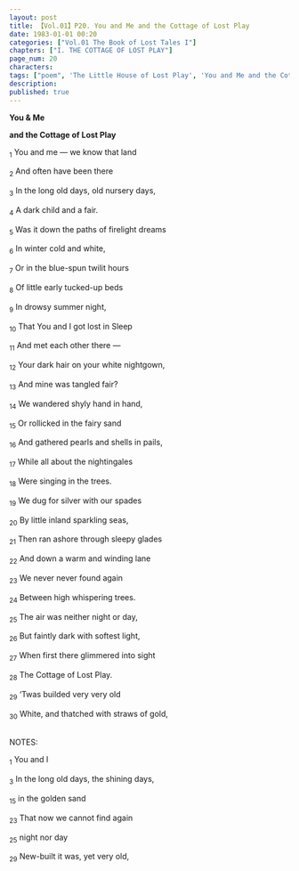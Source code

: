 ```yaml
---
layout: post
title: 【Vol.01】P20. You and Me and the Cottage of Lost Play
date: 1983-01-01 00:20
categories: ["Vol.01 The Book of Lost Tales I"]
chapters: ["I. THE COTTAGE OF LOST PLAY"]
page_num: 20
characters: 
tags: ["poem", 'The Little House of Lost Play', 'You and Me and the Cottage of Lost Play']
description: 
published: true
---
```


<B>You & Me</B>

<B>and the Cottage of Lost Play</B>

<SUB>1</SUB> You and me — we know that land

<SUB>2</SUB> And often have been there

<SUB>3</SUB> In the long old days, old nursery days,

<SUB>4</SUB> A dark child and a fair.

<SUB>5</SUB> Was it down the paths of firelight dreams

<SUB>6</SUB> In winter cold and white,

<SUB>7</SUB> Or in the blue-spun twilit hours

<SUB>8</SUB> Of little early tucked-up beds

<SUB>9</SUB> In drowsy summer night,

<SUB>10</SUB> That You and I got lost in Sleep

<SUB>11</SUB> And met each other there —

<SUB>12</SUB> Your dark hair on your white nightgown,

<SUB>13</SUB> And mine was tangled fair?

<SUB>14</SUB> We wandered shyly hand in hand,

<SUB>15</SUB> Or rollicked in the fairy sand

<SUB>16</SUB> And gathered pearls and shells in pails,

<SUB>17</SUB> While all about the nightingales

<SUB>18</SUB> Were singing in the trees.

<SUB>19</SUB> We dug for silver with our spades

<SUB>20</SUB> By little inland sparkling seas,

<SUB>21</SUB> Then ran ashore through sleepy glades

<SUB>22</SUB> And down a warm and winding lane

<SUB>23</SUB> We never never found again

<SUB>24</SUB> Between high whispering trees.

<SUB>25</SUB>  The air was neither night or day,

<SUB>26</SUB> But faintly dark with softest light,

<SUB>27</SUB> When first there glimmered into sight

<SUB>28</SUB> The Cottage of Lost Play.

<SUB>29</SUB> ‘Twas builded very very old

<SUB>30</SUB> White, and thatched with straws of gold,


<BR>
NOTES:

<SUB>1</SUB> You and I

<SUB>3</SUB> In the long old days, the shining days,

<SUB>15</SUB> in the golden sand

<SUB>23</SUB> That now we cannot find again

<SUB>25</SUB> night nor day

<SUB>29</SUB> New-built it was, yet very old,

